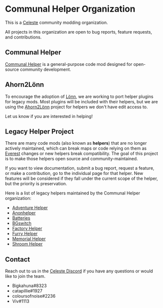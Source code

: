 Communal Helper Organization
==========================
This is a [Celeste](http://www.celestegame.com/) community modding organization. 

All projects in this organization are open to bug reports, feature requests, and contributions.

## Communal Helper
[Communal Helper](https://github.com/CommunalHelper/CommunalHelper) is a general-purpose code mod designed for open-source community development.

## Ahorn2Lönn
To encourage the adoption of [Lönn](https://github.com/CelestialCartographers/Loenn), we are working to port helper plugins for legacy mods. Most plugins will be included with their helpers, but we are using the [Ahorn2Lönn](https://github.com/CommunalHelper/Ahorn2Loenn) project for helpers we don't have edit access to. 

Let us know if you are interested in helping! 

## Legacy Helper Project
There are many code mods (also known as **helpers**) that are no longer actively maintained, which can break maps or code relying on them as [Everest](https://everestapi.github.io/) changes or new helpers break compatibility. The goal of this project is to make those helpers open source and community-maintained.

If you want to view documentation, submit a bug report, request a feature, or make a contribution, go to the individual page for that helper. New features will be considered if they fall under the current scope of the helper, but the priority is preservation. 

Here is a list of legacy helpers maintained by the Communal Helper organization:
- [Adventure Helper](https://github.com/CommunalHelper/AdventureHelper)
- [Anonhelper](https://github.com/CommunalHelper/AnonHelper)
- [Batteries](https://github.com/CommunalHelper/Batteries)
- [BGswitch](https://github.com/CommunalHelper/BGswitch)
- [Factory Helper](https://github.com/CommunalHelper/FactoryHelper)
- [Furry Helper](https://github.com/CommunalHelper/FurryHelper)
- [Memorial Helper](https://github.com/CommunalHelper/MemorialHelper)
- [Shroom Helper](https://github.com/CommunalHelper/ShroomHelper)

## Contact
Reach out to us in the [Celeste Discord](https://discord.com/invite/celeste) if you have any questions or would like to join the team.
- Bigkahuna#8323
- catapillie#1927
- coloursofnoise#2236
- Viv#1113
